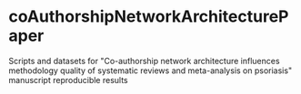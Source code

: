 # coAuthorshipNetworkArchitecturePaper
Scripts and datasets for "Co-authorship network architecture influences methodology quality of systematic reviews and meta-analysis on psoriasis" manuscript reproducible results
